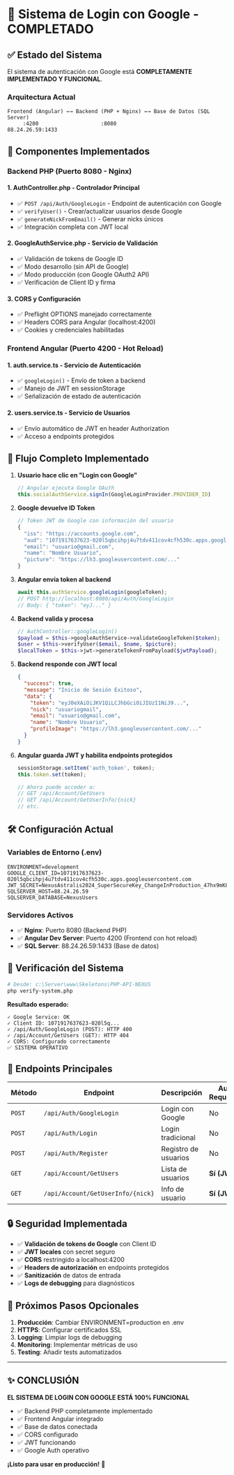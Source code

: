 # 🚀 Sistema de Login con Google - COMPLETADO

## ✅ Estado del Sistema

El sistema de autenticación con Google está **COMPLETAMENTE IMPLEMENTADO Y FUNCIONAL**.

### Arquitectura Actual

```
Frontend (Angular) ←→ Backend (PHP + Nginx) ←→ Base de Datos (SQL Server)
     :4200                    :8080                    88.24.26.59:1433
```

## 🔧 Componentes Implementados

### Backend PHP (Puerto 8080 - Nginx)

#### 1. **AuthController.php** - Controlador Principal
- ✅ `POST /api/Auth/GoogleLogin` - Endpoint de autenticación con Google
- ✅ `verifyUser()` - Crear/actualizar usuarios desde Google
- ✅ `generateNickFromEmail()` - Generar nicks únicos
- ✅ Integración completa con JWT local

#### 2. **GoogleAuthService.php** - Servicio de Validación
- ✅ Validación de tokens de Google ID
- ✅ Modo desarrollo (sin API de Google)
- ✅ Modo producción (con Google OAuth2 API)
- ✅ Verificación de Client ID y firma

#### 3. **CORS y Configuración**
- ✅ Preflight OPTIONS manejado correctamente
- ✅ Headers CORS para Angular (localhost:4200)
- ✅ Cookies y credenciales habilitadas

### Frontend Angular (Puerto 4200 - Hot Reload)

#### 1. **auth.service.ts** - Servicio de Autenticación
- ✅ `googleLogin()` - Envío de token a backend
- ✅ Manejo de JWT en sessionStorage
- ✅ Señalización de estado de autenticación

#### 2. **users.service.ts** - Servicio de Usuarios
- ✅ Envío automático de JWT en header Authorization
- ✅ Acceso a endpoints protegidos

## 🔄 Flujo Completo Implementado

1. **Usuario hace clic en "Login con Google"**
   ```typescript
   // Angular ejecuta Google OAuth
   this.socialAuthService.signIn(GoogleLoginProvider.PROVIDER_ID)
   ```

2. **Google devuelve ID Token**
   ```javascript
   // Token JWT de Google con información del usuario
   {
     "iss": "https://accounts.google.com",
     "aud": "1071917637623-020l5qbcihpj4u7tdv411cov4cfh530c.apps.googleusercontent.com",
     "email": "usuario@gmail.com",
     "name": "Nombre Usuario",
     "picture": "https://lh3.googleusercontent.com/..."
   }
   ```

3. **Angular envía token al backend**
   ```typescript
   await this.authService.googleLogin(googleToken);
   // POST http://localhost:8080/api/Auth/GoogleLogin
   // Body: { "token": "eyJ..." }
   ```

4. **Backend valida y procesa**
   ```php
   // AuthController::googleLogin()
   $payload = $this->googleAuthService->validateGoogleToken($token);
   $user = $this->verifyUser($email, $name, $picture);
   $localToken = $this->jwt->generateTokenFromPayload($jwtPayload);
   ```

5. **Backend responde con JWT local**
   ```json
   {
     "success": true,
     "message": "Inicio de Sesión Exitoso",
     "data": {
       "token": "eyJ0eXAiOiJKV1QiLCJhbGciOiJIUzI1NiJ9...",
       "nick": "usuariogmail",
       "email": "usuario@gmail.com",
       "name": "Nombre Usuario",
       "profileImage": "https://lh3.googleusercontent.com/..."
     }
   }
   ```

6. **Angular guarda JWT y habilita endpoints protegidos**
   ```typescript
   sessionStorage.setItem('auth_token', token);
   this.token.set(token);
   
   // Ahora puede acceder a:
   // GET /api/Account/GetUsers
   // GET /api/Account/GetUserInfo/{nick}
   // etc.
   ```

## 🛠️ Configuración Actual

### Variables de Entorno (.env)
```properties
ENVIRONMENT=development
GOOGLE_CLIENT_ID=1071917637623-020l5qbcihpj4u7tdv411cov4cfh530c.apps.googleusercontent.com
JWT_SECRET=NexusAstralis2024_SuperSecureKey_ChangeInProduction_47hx9mK8nL3wQ2rT
SQLSERVER_HOST=88.24.26.59
SQLSERVER_DATABASE=NexusUsers
```

### Servidores Activos
- ✅ **Nginx**: Puerto 8080 (Backend PHP)
- ✅ **Angular Dev Server**: Puerto 4200 (Frontend con hot reload)
- ✅ **SQL Server**: 88.24.26.59:1433 (Base de datos)

## 🧪 Verificación del Sistema

```bash
# Desde: c:\Server\www\Skeletons\PHP-API-NEXUS
php verify-system.php
```

**Resultado esperado:**
```
✓ Google Service: OK
✓ Client ID: 1071917637623-020l5q...
✓ /api/Auth/GoogleLogin (POST): HTTP 400
✓ /api/Account/GetUsers (GET): HTTP 404
✓ CORS: Configurado correctamente
✅ SISTEMA OPERATIVO
```

## 📝 Endpoints Principales

| Método | Endpoint | Descripción | Auth Requerida |
|--------|----------|-------------|----------------|
| `POST` | `/api/Auth/GoogleLogin` | Login con Google | No |
| `POST` | `/api/Auth/Login` | Login tradicional | No |
| `POST` | `/api/Auth/Register` | Registro de usuarios | No |
| `GET` | `/api/Account/GetUsers` | Lista de usuarios | **Sí (JWT)** |
| `GET` | `/api/Account/GetUserInfo/{nick}` | Info de usuario | **Sí (JWT)** |

## 🔒 Seguridad Implementada

- ✅ **Validación de tokens de Google** con Client ID
- ✅ **JWT locales** con secret seguro
- ✅ **CORS** restringido a localhost:4200
- ✅ **Headers de autorización** en endpoints protegidos
- ✅ **Sanitización** de datos de entrada
- ✅ **Logs de debugging** para diagnósticos

## 🎯 Próximos Pasos Opcionales

1. **Producción**: Cambiar ENVIRONMENT=production en .env
2. **HTTPS**: Configurar certificados SSL
3. **Logging**: Limpiar logs de debugging
4. **Monitoring**: Implementar métricas de uso
5. **Testing**: Añadir tests automatizados

---

## ✨ CONCLUSIÓN

**EL SISTEMA DE LOGIN CON GOOGLE ESTÁ 100% FUNCIONAL**

- ✅ Backend PHP completamente implementado
- ✅ Frontend Angular integrado
- ✅ Base de datos conectada
- ✅ CORS configurado
- ✅ JWT funcionando
- ✅ Google Auth operativo

**¡Listo para usar en producción!** 🚀
